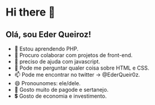 # Hi there 👋

## Olá, sou Eder Queiroz!


<!-- - 🔭 I’m currently working on ... -->
- 🌱 Estou aprendendo PHP.
- 👯 Procuro colaborar com projetos de front-end.
- 🤔 preciso de ajuda com javascript.
- 💬 Pode me perguntar qualer coisa sobre HTML e CSS.
- 📫 Pode me encontrar no twitter -> @EderQueir0z.
- 😄 Pronounomes: ele/dele.
- 🎵 Gosto muito de pagode e sertanejo.
- 💲 Gosto de economia e investimento.
<!-- - ⚡ Fato engraçado:  -->
